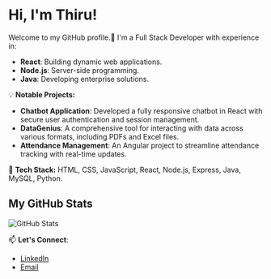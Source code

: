 # Hi, I'm Thiru!

Welcome to my GitHub profile.🚀 I'm a Full Stack Developer with experience in:

- **React**: Building dynamic web applications.
- **Node.js**: Server-side programming.
- **Java**: Developing enterprise solutions.

💡 **Notable Projects:**
- **Chatbot Application**: Developed a fully responsive chatbot in React with secure user authentication and session management.
- **DataGenius**: A comprehensive tool for interacting with data across various formats, including PDFs and Excel files.
- **Attendance Management**: An Angular project to streamline attendance tracking with real-time updates.

🔧 **Tech Stack:** HTML, CSS, JavaScript, React, Node.js, Express, Java, MySQL, Python.


## My GitHub Stats

![GitHub Stats](https://github-readme-stats.vercel.app/api?username=Thiru110&show_icons=true&count_private=true&hide_title=true&theme=dark)


📫 **Let's Connect**:
- [LinkedIn](https://www.linkedin.com/in/your-profile)
- [Email](mailto:your.email@example.com)
